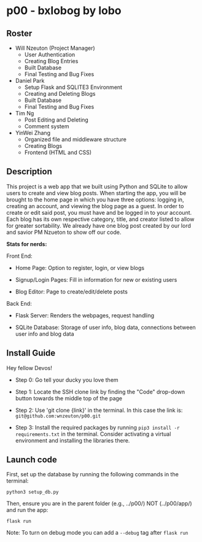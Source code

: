 # p00 - bxlobog by lobo
## Roster
-  Will Nzeuton (Project Manager)
    - User Authentication
    - Creating Blog Entries
    - Built Database
    - Final Testing and Bug Fixes
- Daniel Park
  - Setup Flask and SQLITE3 Environment
  - Creating and Deleting Blogs
  - Built Database
  - Final Testing and Bug Fixes
- Tim Ng
  - Post Editing and Deleting
  - Comment system
- YinWei Zhang
  - Organized file and middleware structure
  - Creating Blogs
  - Frontend (HTML and CSS)

## Description
This project is a web app that we built using Python and SQLite to allow users to create and view blog posts. When starting the app, you will be brought to the home page in which you have three options: logging in, creating an account, and viewing the blog page as a guest. In order to create or edit said post, you must have and be logged in to your account. Each blog has its own respective category, title, and creator listed to allow for greater sortability. We already have one blog post created by our lord and savior PM Nzueton to show off our code. 

**Stats for nerds:**

Front End:

- Home Page: Option to register, login, or view blogs

- Signup/Login Pages: Fill in information for new or existing users 

- Blog Editor: Page to create/edit/delete posts 

Back End:

- Flask Server: Renders the webpages, request handling

- SQLite Database: Storage of user info, blog data, connections between user info and blog data

## Install Guide
Hey fellow Devos!

- Step 0: Go tell your ducky you love them

- Step 1: Locate the SSH clone link by finding the "Code" drop-down button towards the middle top of the page

- Step 2: Use 'git clone {link}' in the terminal. In this case the link is: ```git@github.com:wnzeuton/p00.git```

- Step 3: Install the required packages by running ```pip3 install -r requirements.txt``` in the terminal. Consider activating a virtual environment and installing the libraries there.

## Launch code

First, set up the database by running the following commands in the terminal:
```
python3 setup_db.py
```

Then, ensure you are in the parent folder (e.g., ../p00/) NOT (../p00/app/) and run the app:

```
flask run
```

Note: To turn on debug mode you can add a ```--debug``` tag after ```flask run```


